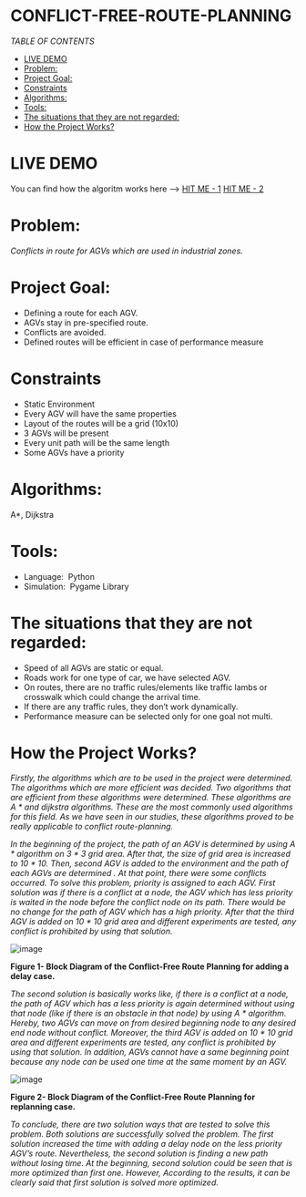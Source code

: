# CONFLICT-FREE-ROUTE-PLANNING

*TABLE OF CONTENTS*
- [LIVE DEMO](#live-demo)
- [Problem:](#problem)
- [Project Goal:](#project-goal)
- [Constraints](#constraints)
- [Algorithms:](#algorithms)
- [Tools:](#tools)
- [The situations that they are not regarded:](#the-situations-that-they-are-not-regarded)
- [How the Project Works?](#how-the-project-works)


# LIVE DEMO

You can find how the algoritm works here --> [HIT ME - 1](https://youtu.be/D676NAfTBGo) [HIT ME - 2](https://youtu.be/HPg3c6FQCkY)

# Problem:
*Conflicts in route for AGVs which are used in industrial zones.*

# Project Goal:
* Defining a route for each AGV.
* AGVs stay in pre-specified route.
* Conflicts are avoided.
* Defined routes will be efficient in case of performance measure

# Constraints
* Static Environment
* Every AGV will have the same properties
* Layout of the routes will be a grid (10x10)
* 3 AGVs will be present
* Every unit path will be the same length
* Some AGVs have a priority

# Algorithms:
A*, 
Dijkstra

# Tools:
* Language: ​ Python
* Simulation: ​ Pygame Library

# The situations that they are not regarded:
* Speed of all AGVs are static or equal.
* Roads work for one type of car, we have selected AGV.
* On routes, there are no traffic rules/elements like traffic lambs or crosswalk which
could change the arrival time.
* If there are any traffic rules, they don’t work dynamically.
* Performance measure can be selected only for one goal not multi.

# How the Project Works?

*Firstly, the algorithms which are to be used in the project were determined. The
algorithms which are more efficient was decided. Two algorithms that are efficient from these
algorithms were determined. These algorithms are A * and dijkstra algorithms. These are the
most commonly used algorithms for this field. As we have seen in our studies, these algorithms
proved to be really applicable to conflict route-planning.*

*In the beginning of the project, the path of an AGV is determined by using A * algorithm on
3 * 3 grid area. After that, the size of grid area is increased to 10 * 10. Then, second AGV is added
to the environment and the path of each AGVs are determined . At that point, there were some
conflicts occurred. To solve this problem, priority is assigned to each AGV.
First solution was if there is a conflict at a node, the AGV which has less priority is waited in
the node before the conflict node on its path. There would be no change for the path of AGV
which has a high priority. After that the third AGV is added on 10 * 10 grid area and different
experiments are tested, any conflict is prohibited by using that solution.*

![image](https://user-images.githubusercontent.com/68166794/147891734-92b35501-9784-4527-8f57-1b7604caa938.png)

**Figure 1- Block Diagram of the Conflict-Free Route Planning for adding a delay case.**

*The second solution is basically works like, if there is a conflict at a node, the path of AGV
which has a less priority is again determined without using that node (like if there is an obstacle
in that node) by using A * algorithm. Hereby, two AGVs can move on from desired beginning
node to any desired end node without conflict. Moreover, the third AGV is added on 10 * 10 grid
area and different experiments are tested, any conflict is prohibited by using that solution. In
addition, AGVs cannot have a same beginning point because any node can be used one time at
the same moment by an AGV.*

![image](https://user-images.githubusercontent.com/68166794/147891762-fbcdb3cf-9103-428a-a08b-e21222ac3dec.png)

**Figure 2- Block Diagram of the Conflict-Free Route Planning for replanning case.**

*To conclude, there are two solution ways that are tested to solve this problem. Both
solutions are successfully solved the problem. The first solution increased the time with
adding a delay node on the less priority AGV’s route. Nevertheless, the second solution is
finding a new path without losing time. At the beginning, second solution could be seen that
is more optimized than first one. However, According to the results, it can be clearly said that
first solution is solved more optimized.*



